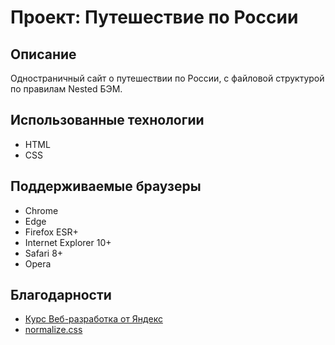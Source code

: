 # Проект: Путешествие по России

## Описание

Одностраничный сайт о путешествии по России, с файловой структурой по правилам Nested БЭМ.


## Использованные технологии
* HTML
* CSS


## Поддерживаемые браузеры
* Chrome
* Edge
* Firefox ESR+
* Internet Explorer 10+
* Safari 8+
* Opera


## Благодарности

* [Курс Веб-разработка от Яндекс](https://practicum.yandex.ru/web/)
* [normalize.css](https://github.com/necolas/normalize.css/)